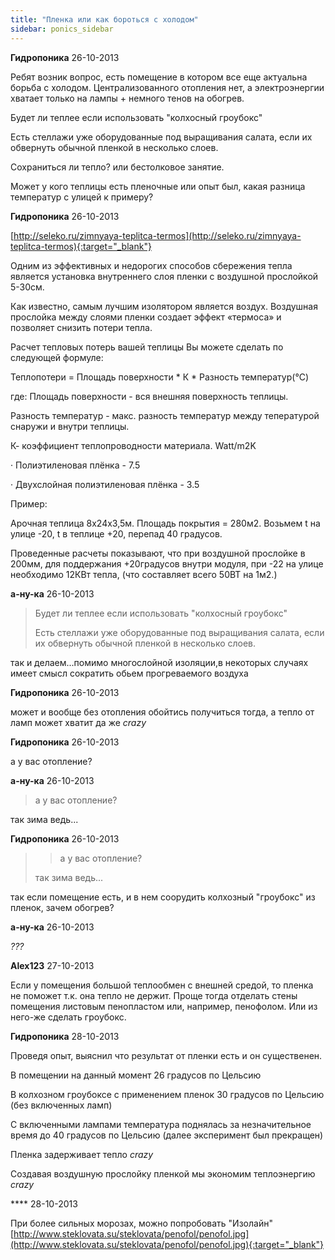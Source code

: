 ```yaml
---
title: "Пленка или как бороться с холодом"
sidebar: ponics_sidebar
---
```


**Гидропоника** 26-10-2013

Ребят возник вопрос, есть помещение в котором все еще актуальна борьба с холодом. Централизованного отопления нет, а электроэнергии хватает только на лампы + немного тенов на обогрев.

Будет ли теплее если использовать "колхосный гроубокс" 

Есть стеллажи уже оборудованные под выращивания салата, если их обвернуть обычной пленкой в несколько слоев. 

Сохраниться ли тепло? или бестолковое занятие.

Может у кого теплицы есть пленочные или опыт был, какая разница температур с улицей к примеру?


**Гидропоника** 26-10-2013

[http://seleko.ru/zimnyaya-teplitca-termos](http://seleko.ru/zimnyaya-teplitca-termos){:target="_blank"}

Одним из эффективных и недорогих способов сбережения тепла является установка внутреннего слоя пленки с воздушной прослойкой 5-30см.

Как известно, самым лучшим изолятором является воздух. Воздушная прослойка между слоями пленки создает эффект «термоса» и позволяет снизить потери тепла. 

Расчет тепловых потерь вашей теплицы Вы можете сделать по следующей формуле:

Теплопотери = Площадь поверхности * К * Разность температур(°C)

где: Площадь поверхности - вся внешняя поверхность теплицы.

Разность температур - макс. разность температур между тепературой снаружи и внутри теплицы. 

К- коэффициент теплопроводности материала. Watt/m2K 

· Полиэтиленовая плёнка - 7.5 

· Двухслойная полиэтиленовая плёнка - 3.5

Пример:

Арочная теплица 8х24х3,5м. Площадь покрытия = 280м2. Возьмем t на улице -20, t в теплице +20, перепад 40 градусов.

Проведенные расчеты показывают, что при воздушной прослойке в 200мм, для поддержания +20градусов внутри модуля, при -22 на улице необходимо 12КВт тепла, (что составляет всего 50ВТ на 1м2.)


**а-ну-ка** 26-10-2013

> Будет ли теплее если использовать "колхосный гроубокс" 
> 
> Есть стеллажи уже оборудованные под выращивания салата, если их обвернуть обычной пленкой в несколько слоев. 

так и делаем...помимо многослойной изоляции,в некоторых случаях имеет смысл сократить обьем прогреваемого воздуха


**Гидропоника** 26-10-2013

может и вообще без отопления обойтись получиться тогда, а тепло от ламп может хватит да же *crazy*


**Гидропоника** 26-10-2013

> 

а у вас отопление? 


**а-ну-ка** 26-10-2013

> > 
> 
> 
> 
> а у вас отопление? 

так зима ведь...


**Гидропоника** 26-10-2013

> > > 
> > 
> > 
> > 
> > а у вас отопление? 
> 
> так зима ведь...

так если помещение есть, и в нем соорудить колхозный "гроубокс" из пленок, зачем обогрев? 


**а-ну-ка** 26-10-2013

 *???*


**Alex123** 27-10-2013

Если у помещения большой теплообмен с внешней средой, то пленка не поможет т.к. она тепло не держит. Проще тогда отделать стены помещения листовым пенопластом или, например, пенофолом. Или из него-же сделать гроубокс. 


**Гидропоника** 28-10-2013

Проведя опыт, выяснил что результат от пленки есть и он существенен.

В помещении на данный момент 26 градусов по Цельсию

В колхозном гроубоксе с применением пленок 30 градусов по Цельсию (без включенных ламп) 

С включенными лампами температура поднялась за незначительное время до 40 градусов по Цельсию (далее эксперимент был прекращен)

Пленка задерживает тепло *crazy*

Создавая воздушную прослойку пленкой мы экономим теплоэнергию *crazy*


**** 28-10-2013

При более сильных морозах, можно попробовать "Изолайн" [http://www.steklovata.su/steklovata/penofol/penofol.jpg](http://www.steklovata.su/steklovata/penofol/penofol.jpg){:target="_blank"}


